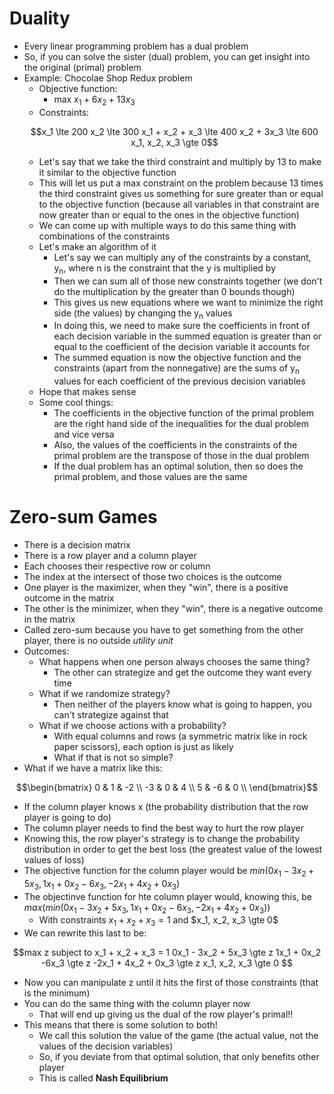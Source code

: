# Duality

- Every linear programming problem has a dual problem
- So, if you can solve the sister (dual) problem, you can get insight into the original (primal) problem
- Example: Chocolae Shop Redux problem
    - Objective function:
        - max $`x_1 + 6x_2 + 13x_3`$
    - Constraints:
    ```math
    x_1 \lte 200
    x_2 \lte 300
    x_1 + x_2 + x_3 \lte 400
    x_2 + 3x_3 \lte 600
    x_1, x_2, x_3 \gte 0
    ```
    - Let's say that we take the third constraint and multiply by 13 to make it similar to the objective function
    - This will let us put a max constraint on the problem  because 13 times the third constraint gives us something for sure greater than or equal to the objective function (because all variables in that constraint are now greater than or equal to the ones in the objective function)
    - We can come up with multiple ways to do this same thing with combinations of the constraints
    - Let's make an algorithm of it
        - Let's say we can multiply any of the constraints by a constant, y<sub>n</sub>, where n is the constraint that the y is multiplied by
        - Then we can sum all of those new constraints together (we don't do the multiplication by the greater than 0 bounds though)
        - This gives us new equations where we want to minimize the right side (the values) by changing the y<sub>n</sub> values
        - In doing this, we need to make sure the coefficients in front of each decision variable in the summed equation is greater than or equal to the coefficient of the decision variable it accounts for
        - The summed equation is now the objective function and the constraints (apart from the nonnegative) are the sums of y<sub>n</sub> values for each coefficient of the previous decision variables
    - Hope that makes sense
    - Some cool things:
        - The coefficients in the objective function of the primal problem are the right hand side of the inequalities for the dual problem and vice versa
        - Also, the values of the coefficients in the constraints of the primal problem are the transpose of those in the dual problem
        - If the dual problem has an optimal solution, then so does the primal problem, and those values are the same


# Zero-sum Games

- There is a decision matrix
- There is a row player and a column player
- Each chooses their respective row or column
- The index at the intersect of those two choices is the outcome
- One player is the maximizer, when they "win", there is a positive outcome in the matrix
- The other is the minimizer, when they "win", there is a negative outcome in the matrix
- Called zero-sum because you have to get something from the other player, there is no outside <i>utility unit</i>
- Outcomes:
    - What happens when one person always chooses the same thing?
        - The other can strategize and get the outcome they want every time
    - What if we randomize strategy?
        - Then neither of the players know what is going to happen, you can't strategize against that
    - What if we choose actions with a probability?
        - With equal columns and rows (a symmetric matrix like in rock paper scissors), each option is just as likely
        - What if that is not so simple?
- What if we have a matrix like this:
```math
\begin{bmatrix} 0 & 1 & -2 \\
-3 & 0 & 4 \\
5 & -6 & 0 \\
\end{bmatrix}
```
- If the column player knows x (the probability distribution that the row player is going to do)
- The column player needs to find the best way to hurt the row player
- Knowing this, the row player's strategy is to change the probability distribution in order to get the best loss (the greatest value of the lowest values of loss)
- The objective function for the column player would be $`min(0x_1 - 3x_2 + 5x_3, 1x_1 + 0x_2 - 6x_3, -2x_1 + 4x_2 + 0x_3)`$
- The objectinve function for hte column player would, knowing this, be $`max(min(0x_1 - 3x_2 + 5x_3, 1x_1 + 0x_2 - 6x_3, -2x_1 + 4x_2 + 0x_3))`$
    - With constraints $`x_1 + x_2 + x_3 = 1`$ and $`x_1, x_2, x_3 \gte 0`$
- We can rewrite this last to be:
```math
max z
subject to
    x_1 + x_2 + x_3 = 1
    0x_1 - 3x_2 + 5x_3 \gte z
    1x_1 + 0x_2 -6x_3 \gte z
    -2x_1 + 4x_2 + 0x_3 \gte z
    x_1, x_2, x_3 \gte 0 
```
- Now you can manipulate z until it hits the first of those constraints (that is the minimum)
- You can do the same thing with the column player now
    - That will end up giving us the dual of the row player's primal!!
- This means that there is some solution to both!
    - We call this solution the value of the game (the actual value, not the values of the decision variables)
    - So, if you deviate from that optimal solution, that only benefits other player
    - This is called <b>Nash Equilibrium</b>
